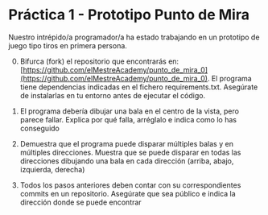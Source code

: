 # Práctica 1 - Prototipo Punto de Mira

Nuestro intrépido/a programador/a ha estado trabajando en un prototipo de juego tipo tiros en primera persona.

0. Bifurca (fork) el repositorio que encontrarás en: [https://github.com/elMestreAcademy/punto_de_mira_0](https://github.com/elMestreAcademy/punto_de_mira_0). El programa tiene dependencias indicadas en el fichero requirements.txt. Asegúrate de instalarlas en tu entorno antes de ejecutar el código.

1. El programa debería dibujar una bala en el centro de la vista, pero parece fallar. Explica por qué falla, arréglalo e indica como lo has conseguido

2. Demuestra que el programa puede disparar múltiples balas y en múltiples direcciones. Muestra que se puede disparar en todas las direcciones dibujando una bala en cada dirección (arriba, abajo, izquierda, derecha)

4. Todos los pasos anteriores deben contar con su correspondientes commits en un repositorio. Asegúrate que sea público e indica la dirección donde se puede encontrar